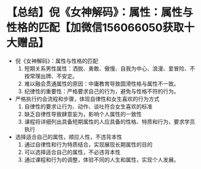# 【总结】倪《女神解码》：属性：属性与性格的匹配【加微信156066050获取十大赠品】

-   倪《女神解码》：属性与性格的匹配
    1.  短期关系男性属性：洒脱、勇敢、傲慢、自我为中心、浪漫、爱冒险、不按常理出牌、不安定。
    2.  难以融会贯通属性的原因：中庸教育导致圆滑性格与属性不一致。
    3.  纪律性的重要性：严格要求自己的行为，避免与性格不符的行为。
-   严格执行约会流程和步骤，体现自律性和女生喜欢的行为方式
    1.  自律性的要求让行为、动作、谈吐符合女生喜欢的标准
    2.  缺乏自律性导致肆意妄为，影响个人属性的一致性
    3.  课程将详细列出具备短期属性的人应具备的性格、特质和行为，要求学员执行
-   选择适合自己的属性，顺应人性，不违背本性
    1.  通过自律性和行为特质结合，实现展现长期属性的目的
    2.  可以选择适合自己的属性，不必违背本性
    3.  通过课程和行为的调整，体验不同的人生和属性，实现个人发展。